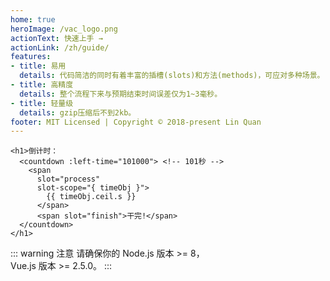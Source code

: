 ```yaml
---
home: true
heroImage: /vac_logo.png
actionText: 快速上手 →
actionLink: /zh/guide/
features:
- title: 易用
  details: 代码简洁的同时有着丰富的插槽(slots)和方法(methods)，可应对多种场景。
- title: 高精度
  details: 整个流程下来与预期结束时间误差仅为1~3毫秒。
- title: 轻量级
  details: gzip压缩后不到2kb。
footer: MIT Licensed | Copyright © 2018-present Lin Quan
---
```

<template>
<ClientOnly>
<h1>倒计时：
  <countdown :left-time="101000"> <!-- 101秒 -->
    <span
      slot="process"
      slot-scope="{ timeObj }">
        {{ timeObj.ceil.s }}
      </span>
      <span slot="finish">干完!</span>
  </countdown>
</h1>
</ClientOnly>
</template>

``` vue
<h1>倒计时：
  <countdown :left-time="101000"> <!-- 101秒 -->
    <span
      slot="process"
      slot-scope="{ timeObj }">
        {{ timeObj.ceil.s }}
      </span>
      <span slot="finish">干完!</span>
  </countdown>
</h1>
```

::: warning 注意
请确保你的 Node.js 版本 >= 8，<br>
Vue.js 版本 >= 2.5.0。
:::


<script>
import countdown from '../../vue-awesome-countdown.vue'
export default {
  components: { countdown }
}
</script>

<style>
.hero>img{
  max-width: 100%;
}
@media (max-width: 419px) {
  .navbar .site-name{
    color: transparent;
    white-space: nowrap;
  }
  .navbar .site-name:before{
    content: 'VAC';
    color: #2c3e50;
  }
}
</style>